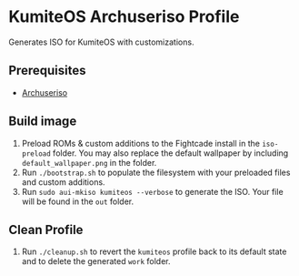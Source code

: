 # KumiteOS Archuseriso Profile

Generates ISO for KumiteOS with customizations.

## Prerequisites
* [Archuseriso](https://github.com/laurent85v/archuseriso)

## Build image
1. Preload ROMs & custom additions to the Fightcade install in the `iso-preload` folder. You may also replace the default wallpaper by including `default_wallpaper.png` in the folder.
2. Run `./bootstrap.sh` to populate the filesystem with your preloaded files and custom additions.
3. Run `sudo aui-mkiso kumiteos --verbose` to generate the ISO. Your file will be found in the `out` folder.

## Clean Profile
1. Run `./cleanup.sh` to revert the `kumiteos` profile back to its default state and to delete the generated `work` folder.
